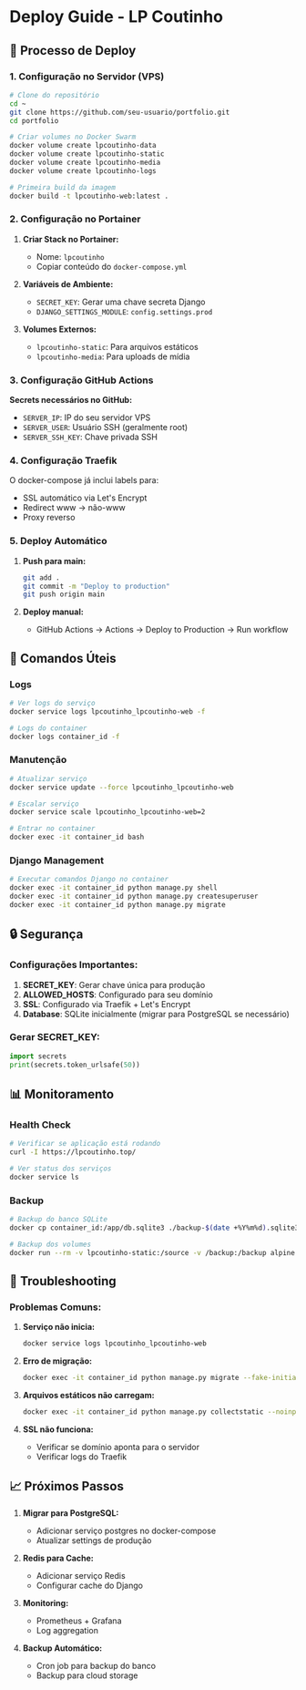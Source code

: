 # Deploy Guide - LP Coutinho

## 🚀 Processo de Deploy

### 1. Configuração no Servidor (VPS)

```bash
# Clone do repositório
cd ~
git clone https://github.com/seu-usuario/portfolio.git
cd portfolio

# Criar volumes no Docker Swarm
docker volume create lpcoutinho-data
docker volume create lpcoutinho-static
docker volume create lpcoutinho-media
docker volume create lpcoutinho-logs

# Primeira build da imagem
docker build -t lpcoutinho-web:latest .
```

### 2. Configuração no Portainer

1. **Criar Stack no Portainer:**
   - Nome: `lpcoutinho`
   - Copiar conteúdo do `docker-compose.yml`

2. **Variáveis de Ambiente:**
   - `SECRET_KEY`: Gerar uma chave secreta Django
   - `DJANGO_SETTINGS_MODULE`: `config.settings.prod`

3. **Volumes Externos:**
   - `lpcoutinho-static`: Para arquivos estáticos
   - `lpcoutinho-media`: Para uploads de mídia

### 3. Configuração GitHub Actions

**Secrets necessários no GitHub:**
- `SERVER_IP`: IP do seu servidor VPS
- `SERVER_USER`: Usuário SSH (geralmente root)
- `SERVER_SSH_KEY`: Chave privada SSH

### 4. Configuração Traefik

O docker-compose já inclui labels para:
- SSL automático via Let's Encrypt
- Redirect www → não-www
- Proxy reverso

### 5. Deploy Automático

1. **Push para main:**
   ```bash
   git add .
   git commit -m "Deploy to production"
   git push origin main
   ```

2. **Deploy manual:**
   - GitHub Actions → Actions → Deploy to Production → Run workflow

## 🔧 Comandos Úteis

### Logs
```bash
# Ver logs do serviço
docker service logs lpcoutinho_lpcoutinho-web -f

# Logs do container
docker logs container_id -f
```

### Manutenção
```bash
# Atualizar serviço
docker service update --force lpcoutinho_lpcoutinho-web

# Escalar serviço
docker service scale lpcoutinho_lpcoutinho-web=2

# Entrar no container
docker exec -it container_id bash
```

### Django Management
```bash
# Executar comandos Django no container
docker exec -it container_id python manage.py shell
docker exec -it container_id python manage.py createsuperuser
docker exec -it container_id python manage.py migrate
```

## 🔒 Segurança

### Configurações Importantes:
1. **SECRET_KEY**: Gerar chave única para produção
2. **ALLOWED_HOSTS**: Configurado para seu domínio
3. **SSL**: Configurado via Traefik + Let's Encrypt
4. **Database**: SQLite inicialmente (migrar para PostgreSQL se necessário)

### Gerar SECRET_KEY:
```python
import secrets
print(secrets.token_urlsafe(50))
```

## 📊 Monitoramento

### Health Check
```bash
# Verificar se aplicação está rodando
curl -I https://lpcoutinho.top/

# Ver status dos serviços
docker service ls
```

### Backup
```bash
# Backup do banco SQLite
docker cp container_id:/app/db.sqlite3 ./backup-$(date +%Y%m%d).sqlite3

# Backup dos volumes
docker run --rm -v lpcoutinho-static:/source -v /backup:/backup alpine tar czf /backup/static-backup.tar.gz -C /source .
```

## 🐛 Troubleshooting

### Problemas Comuns:

1. **Serviço não inicia:**
   ```bash
   docker service logs lpcoutinho_lpcoutinho-web
   ```

2. **Erro de migração:**
   ```bash
   docker exec -it container_id python manage.py migrate --fake-initial
   ```

3. **Arquivos estáticos não carregam:**
   ```bash
   docker exec -it container_id python manage.py collectstatic --noinput
   ```

4. **SSL não funciona:**
   - Verificar se domínio aponta para o servidor
   - Verificar logs do Traefik

## 📈 Próximos Passos

1. **Migrar para PostgreSQL:**
   - Adicionar serviço postgres no docker-compose
   - Atualizar settings de produção

2. **Redis para Cache:**
   - Adicionar serviço Redis
   - Configurar cache do Django

3. **Monitoring:**
   - Prometheus + Grafana
   - Log aggregation

4. **Backup Automático:**
   - Cron job para backup do banco
   - Backup para cloud storage